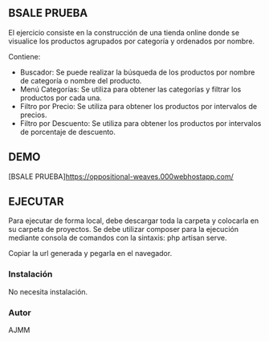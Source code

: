 ## BSALE PRUEBA

El ejercicio consiste en la construcción de una tienda online donde se visualice los productos agrupados por categoría y ordenados por nombre. 

Contiene:

- Buscador: Se puede realizar la búsqueda de los productos por nombre de categoría o nombre del producto.
- Menú Categorías: Se utiliza para obtener las categorías y filtrar los productos por cada una.
- Filtro por Precio: Se utiliza para obtener los productos por intervalos de precios. 
- Filtro por Descuento: Se utiliza para obtener los productos por intervalos de porcentaje de descuento.



## DEMO

[BSALE PRUEBA]https://oppositional-weaves.000webhostapp.com/


## EJECUTAR

Para ejecutar de forma local, debe descargar toda la carpeta y colocarla en su carpeta de proyectos. Se debe utilizar composer para la ejecución mediante consola de comandos con la sintaxis: php artisan serve.

Copiar la url generada y pegarla en el navegador.

### Instalación

No necesita instalación.

### Autor
AJMM